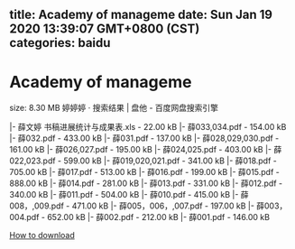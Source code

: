 
title: Academy of manageme
date: Sun Jan 19 2020 13:39:07 GMT+0800 (CST)    
categories: baidu
---

# Academy of manageme
size: 8.30 MB
 婷婷婷 · 搜索结果 | 盘他 - 百度网盘搜索引擎
 
|- 薛文婷  书稿进展统计与成果表.xls - 22.00 kB
|- 薛033,034.pdf - 154.00 kB
|- 薛032.pdf - 433.00 kB
|- 薛031.pdf - 137.00 kB
|- 薛028,029,030.pdf - 161.00 kB
|- 薛026,027.pdf - 195.00 kB
|- 薛024,025.pdf - 403.00 kB
|- 薛022,023.pdf - 599.00 kB
|- 薛019,020,021.pdf - 341.00 kB
|- 薛018.pdf - 705.00 kB
|- 薛017.pdf - 513.00 kB
|- 薛016.pdf - 199.00 kB
|- 薛015.pdf - 888.00 kB
|- 薛014.pdf - 281.00 kB
|- 薛013.pdf - 331.00 kB
|- 薛012.pdf - 340.00 kB
|- 薛011.pdf - 504.00 kB
|- 薛010.pdf - 415.00 kB
|- 薛008，,009.pdf - 471.00 kB
|- 薛005，006，,007.pdf - 197.00 kB
|- 薛003，004.pdf - 652.00 kB
|- 薛002.pdf - 212.00 kB
|- 薛001.pdf - 146.00 kB

[How to download](https://bpcam.bemobtrk.com/go/2ceec3aa-1ca2-46d6-b9ff-aaa5c184517c?jno=5329)